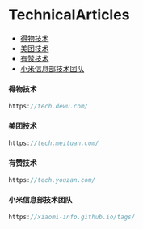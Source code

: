 # TechnicalArticles


+ [得物技术](#得物技术)
+ [美团技术](#美团技术)
+ [有赞技术](#有赞技术)
+ [小米信息部技术团队](#小米信息部技术团队)

#### 得物技术

```java
https://tech.dewu.com/
```


#### 美团技术

```java
https://tech.meituan.com/
```


#### 有赞技术

```java
https://tech.youzan.com/
```

#### 小米信息部技术团队

```java
https://xiaomi-info.github.io/tags/
````
